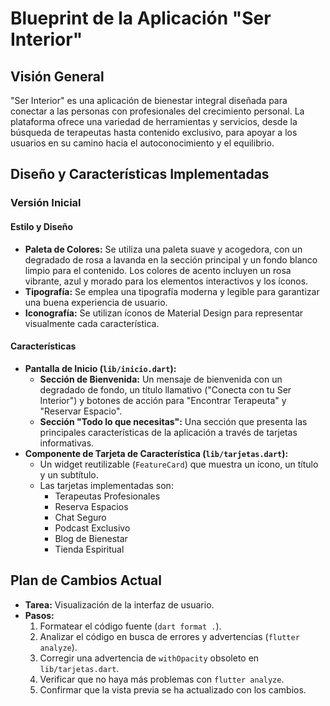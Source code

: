 # Blueprint de la Aplicación "Ser Interior"

## Visión General

"Ser Interior" es una aplicación de bienestar integral diseñada para conectar a las personas con profesionales del crecimiento personal. La plataforma ofrece una variedad de herramientas y servicios, desde la búsqueda de terapeutas hasta contenido exclusivo, para apoyar a los usuarios en su camino hacia el autoconocimiento y el equilibrio.

## Diseño y Características Implementadas

### Versión Inicial

#### Estilo y Diseño

*   **Paleta de Colores:** Se utiliza una paleta suave y acogedora, con un degradado de rosa a lavanda en la sección principal y un fondo blanco limpio para el contenido. Los colores de acento incluyen un rosa vibrante, azul y morado para los elementos interactivos y los íconos.
*   **Tipografía:** Se emplea una tipografía moderna y legible para garantizar una buena experiencia de usuario.
*   **Iconografía:** Se utilizan íconos de Material Design para representar visualmente cada característica.

#### Características

*   **Pantalla de Inicio (`lib/inicio.dart`):**
    *   **Sección de Bienvenida:** Un mensaje de bienvenida con un degradado de fondo, un título llamativo ("Conecta con tu Ser Interior") y botones de acción para "Encontrar Terapeuta" y "Reservar Espacio".
    *   **Sección "Todo lo que necesitas":** Una sección que presenta las principales características de la aplicación a través de tarjetas informativas.
*   **Componente de Tarjeta de Característica (`lib/tarjetas.dart`):**
    *   Un widget reutilizable (`FeatureCard`) que muestra un ícono, un título y un subtítulo.
    *   Las tarjetas implementadas son:
        *   Terapeutas Profesionales
        *   Reserva Espacios
        *   Chat Seguro
        *   Podcast Exclusivo
        *   Blog de Bienestar
        *   Tienda Espiritual

## Plan de Cambios Actual

*   **Tarea:** Visualización de la interfaz de usuario.
*   **Pasos:**
    1.  Formatear el código fuente (`dart format .`).
    2.  Analizar el código en busca de errores y advertencias (`flutter analyze`).
    3.  Corregir una advertencia de `withOpacity` obsoleto en `lib/tarjetas.dart`.
    4.  Verificar que no haya más problemas con `flutter analyze`.
    5.  Confirmar que la vista previa se ha actualizado con los cambios.
